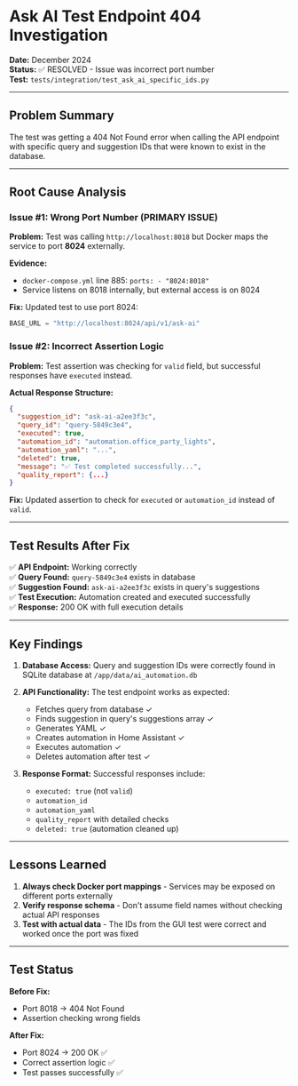 # Ask AI Test Endpoint 404 Investigation

**Date:** December 2024  
**Status:** ✅ RESOLVED - Issue was incorrect port number  
**Test:** `tests/integration/test_ask_ai_specific_ids.py`

---

## Problem Summary

The test was getting a 404 Not Found error when calling the API endpoint with specific query and suggestion IDs that were known to exist in the database.

---

## Root Cause Analysis

### Issue #1: Wrong Port Number (PRIMARY ISSUE)

**Problem:** Test was calling `http://localhost:8018` but Docker maps the service to port **8024** externally.

**Evidence:**
- `docker-compose.yml` line 885: `ports: - "8024:8018"`
- Service listens on 8018 internally, but external access is on 8024

**Fix:** Updated test to use port 8024:
```python
BASE_URL = "http://localhost:8024/api/v1/ask-ai"
```

### Issue #2: Incorrect Assertion Logic

**Problem:** Test assertion was checking for `valid` field, but successful responses have `executed` instead.

**Actual Response Structure:**
```json
{
  "suggestion_id": "ask-ai-a2ee3f3c",
  "query_id": "query-5849c3e4",
  "executed": true,
  "automation_id": "automation.office_party_lights",
  "automation_yaml": "...",
  "deleted": true,
  "message": "✅ Test completed successfully...",
  "quality_report": {...}
}
```

**Fix:** Updated assertion to check for `executed` or `automation_id` instead of `valid`.

---

## Test Results After Fix

✅ **API Endpoint:** Working correctly  
✅ **Query Found:** `query-5849c3e4` exists in database  
✅ **Suggestion Found:** `ask-ai-a2ee3f3c` exists in query's suggestions  
✅ **Test Execution:** Automation created and executed successfully  
✅ **Response:** 200 OK with full execution details

---

## Key Findings

1. **Database Access:** Query and suggestion IDs were correctly found in SQLite database at `/app/data/ai_automation.db`

2. **API Functionality:** The test endpoint works as expected:
   - Fetches query from database ✓
   - Finds suggestion in query's suggestions array ✓
   - Generates YAML ✓
   - Creates automation in Home Assistant ✓
   - Executes automation ✓
   - Deletes automation after test ✓

3. **Response Format:** Successful responses include:
   - `executed: true` (not `valid`)
   - `automation_id`
   - `automation_yaml`
   - `quality_report` with detailed checks
   - `deleted: true` (automation cleaned up)

---

## Lessons Learned

1. **Always check Docker port mappings** - Services may be exposed on different ports externally
2. **Verify response schema** - Don't assume field names without checking actual API responses
3. **Test with actual data** - The IDs from the GUI test were correct and worked once the port was fixed

---

## Test Status

**Before Fix:**
- Port 8018 → 404 Not Found
- Assertion checking wrong fields

**After Fix:**
- Port 8024 → 200 OK ✅
- Correct assertion logic ✅
- Test passes successfully ✅

